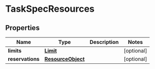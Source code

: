 
# TaskSpecResources

## Properties
Name | Type | Description | Notes
------------ | ------------- | ------------- | -------------
**limits** | [**Limit**](Limit.md) |  |  [optional]
**reservations** | [**ResourceObject**](ResourceObject.md) |  |  [optional]



